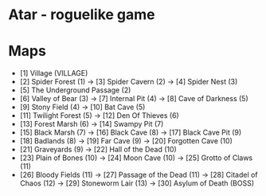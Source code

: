 # Atar - roguelike game

# Maps
* [1] Village (VILLAGE)
* [2] Spider Forest (1) -> [3] Spider Cavern (2) -> [4] Spider Nest (3)
* [5] The Underground Passage (2)
* [6] Valley of Bear (3) -> [7] Internal Pit (4) -> [8] Cave of Darkness (5)
* [9] Stony Field (4) -> [10] Bat Cave (5)
* [11] Twilight Forest (5) -> [12] Den Of Thieves (6)
* [13] Forest Marsh (6) -> [14] Swampy Pit (7)
* [15] Black Marsh (7) -> [16] Black Cave (8) -> [17] Black Cave Pit (9)
* [18] Badlands (8) -> [19] Far Cave (9) -> [20] Forgotten Cave (10)
* [21] Graveyards (9) -> [22] Hall of the Dead (10)
* [23] Plain of Bones (10) -> [24] Moon Cave (10) -> [25] Grotto of Claws (11)
* [26] Bloody Fields (11) -> [27] Passage of the Dead (11) -> [28] Citadel of Chaos (12) -> [29] Stoneworm Lair (13) -> [30] Asylum of Death (BOSS)







